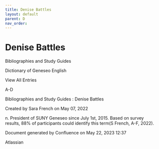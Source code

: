 ```yaml
---
title: Denise Battles
layout: default
parent: D
nav_order:
---
```


# Denise Battles

Bibliographies and Study Guides

Dictionary of Geneseo English

View All Entries

A-D

Bibliographies and Study Guides : Denise Battles

Created by  Sara French on May 07, 2022

n. President of SUNY Geneseo since July 1st, 2015. Based on survey results, 88% of participants could identify this term(S French, A-F, 2022).

Document generated by Confluence on May 22, 2023 12:37

Atlassian
